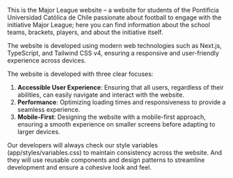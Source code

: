 This is the Major League website – a website for students of the Pontificia Universidad Católica de Chile passionate about football to engage with the initiative Major League; here you can find information about the school teams, brackets, players, and about the initiative itself.

The website is developed using modern web technologies such as Next.js, TypeScript, and Tailwind CSS v4, ensuring a responsive and user-friendly experience across devices.

The website is developed with three clear focuses:
1. **Accessible User Experience**: Ensuring that all users, regardless of their abilities, can easily navigate and interact with the website.
2. **Performance**: Optimizing loading times and responsiveness to provide a seamless experience.
3. **Mobile-First**: Designing the website with a mobile-first approach, ensuring a smooth experience on smaller screens before adapting to larger devices.

Our developers will always check our style variables (app/styles/variables.css) to maintain consistency across the website. And they will use reusable components and design patterns to streamline development and ensure a cohesive look and feel.
